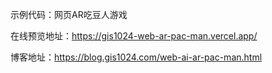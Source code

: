 示例代码：网页AR吃豆人游戏

在线预览地址：https://gis1024-web-ar-pac-man.vercel.app/

博客地址：https://blog.gis1024.com/web-ai-ar-pac-man.html